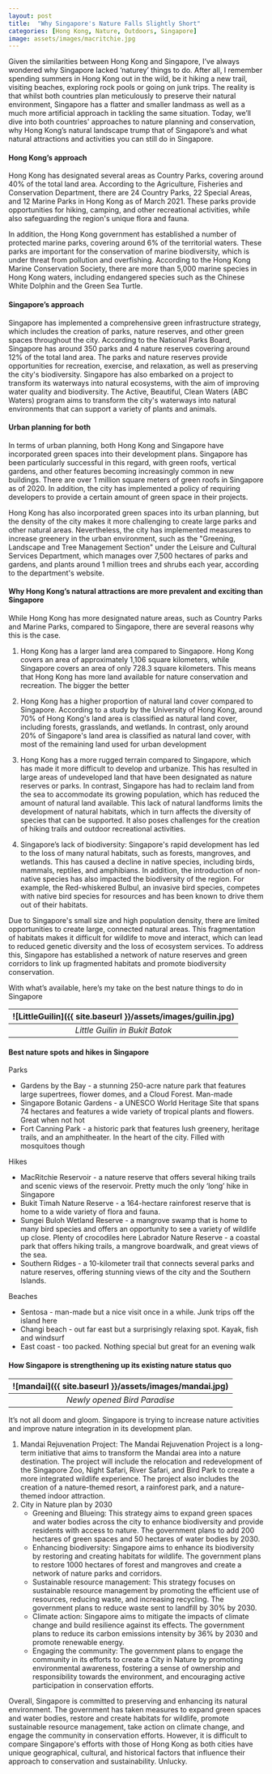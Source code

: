 ```yaml
---
layout: post
title:  "Why Singapore's Nature Falls Slightly Short"
categories: [Hong Kong, Nature, Outdoors, Singapore]
image: assets/images/macritchie.jpg
---
```

Given the similarities between Hong Kong and Singapore, I’ve always wondered why Singapore lacked ‘naturey’ things to do. After all, I remember spending summers in Hong Kong out in the wild, be it hiking a new trail, visiting beaches, exploring rock pools or going on junk trips. The reality is that whilst both countries plan meticulously to preserve their natural environment, Singapore has a flatter and smaller landmass as well as a much more artificial approach in tackling the same situation. Today, we’ll dive into both countries' approaches to nature planning and conservation, why Hong Kong’s natural landscape trump that of Singapore’s and what natural attractions and activities you can still do in Singapore.

#### Hong Kong’s approach

Hong Kong has designated several areas as Country Parks, covering around 40% of the total land area. According to the Agriculture, Fisheries and Conservation Department, there are 24 Country Parks, 22 Special Areas, and 12 Marine Parks in Hong Kong as of March 2021. These parks provide opportunities for hiking, camping, and other recreational activities, while also safeguarding the region's unique flora and fauna.

In addition, the Hong Kong government has established a number of protected marine parks, covering around 6% of the territorial waters. These parks are important for the conservation of marine biodiversity, which is under threat from pollution and overfishing. According to the Hong Kong Marine Conservation Society, there are more than 5,000 marine species in Hong Kong waters, including endangered species such as the Chinese White Dolphin and the Green Sea Turtle.

#### Singapore’s approach

Singapore has implemented a comprehensive green infrastructure strategy, which includes the creation of parks, nature reserves, and other green spaces throughout the city. According to the National Parks Board, Singapore has around 350 parks and 4 nature reserves covering around 12% of the total land area. The parks and nature reserves provide opportunities for recreation, exercise, and relaxation, as well as preserving the city's biodiversity. Singapore has also embarked on a project to transform its waterways into natural ecosystems, with the aim of improving water quality and biodiversity. The Active, Beautiful, Clean Waters (ABC Waters) program aims to transform the city's waterways into natural environments that can support a variety of plants and animals. 

#### Urban planning for both

In terms of urban planning, both Hong Kong and Singapore have incorporated green spaces into their development plans. Singapore has been particularly successful in this regard, with green roofs, vertical gardens, and other features becoming increasingly common in new buildings. There are over 1 million square meters of green roofs in Singapore as of 2020. In addition, the city has implemented a policy of requiring developers to provide a certain amount of green space in their projects.

Hong Kong has also incorporated green spaces into its urban planning, but the density of the city makes it more challenging to create large parks and other natural areas. Nevertheless, the city has implemented measures to increase greenery in the urban environment, such as the "Greening, Landscape and Tree Management Section" under the Leisure and Cultural Services Department, which manages over 7,500 hectares of parks and gardens, and plants around 1 million trees and shrubs each year, according to the department's website.

#### Why Hong Kong’s natural attractions are more prevalent and exciting than Singapore

While Hong Kong has more designated nature areas, such as Country Parks and Marine Parks, compared to Singapore, there are several reasons why this is the case.

1. Hong Kong has a larger land area compared to Singapore. Hong Kong covers an area of approximately 1,106 square kilometers, while Singapore covers an area of only 728.3 square kilometers. This means that Hong Kong has more land available for nature conservation and recreation. The bigger the better

2. Hong Kong has a higher proportion of natural land cover compared to Singapore. According to a study by the University of Hong Kong, around 70% of Hong Kong's land area is classified as natural land cover, including forests, grasslands, and wetlands. In contrast, only around 20% of Singapore's land area is classified as natural land cover, with most of the remaining land used for urban development

3. Hong Kong has a more rugged terrain compared to Singapore, which has made it more difficult to develop and urbanize. This has resulted in large areas of undeveloped land that have been designated as nature reserves or parks. In contrast, Singapore has had to reclaim land from the sea to accommodate its growing population, which has reduced the amount of natural land available. This lack of natural landforms limits the development of natural habitats, which in turn affects the diversity of species that can be supported. It also poses challenges for the creation of hiking trails and outdoor recreational activities.

4. Singapore’s lack of b​iodiversity: Singapore's rapid development has led to the loss of many natural habitats, such as forests, mangroves, and wetlands. This has caused a decline in native species, including birds, mammals, reptiles, and amphibians. In addition, the introduction of non-native species has also impacted the biodiversity of the region. For example, the Red-whiskered Bulbul, an invasive bird species, competes with native bird species for resources and has been known to drive them out of their habitats.

Due to Singapore's small size and high population density, there are limited opportunities to create large, connected natural areas. This fragmentation of habitats makes it difficult for wildlife to move and interact, which can lead to reduced genetic diversity and the loss of ecosystem services. To address this, Singapore has established a network of nature reserves and green corridors to link up fragmented habitats and promote biodiversity conservation.

With what’s available, here’s my take on the best nature things to do in Singapore

| ![LittleGuilin]({{ site.baseurl }}/assets/images/guilin.jpg)
|:--:| 
|  *Little Guilin in Bukit Batok*  |

#### Best nature spots and hikes in Singapore

Parks
+ Gardens by the Bay - a stunning 250-acre nature park that features large supertrees, flower domes, and a Cloud Forest. Man-made
+ Singapore Botanic Gardens - a UNESCO World Heritage Site that spans 74 hectares and features a wide variety of tropical plants and flowers. Great when not hot
+ Fort Canning Park - a historic park that features lush greenery, heritage trails, and an amphitheater. In the heart of the city. Filled with mosquitoes though

Hikes
+ MacRitchie Reservoir - a nature reserve that offers several hiking trails and scenic views of the reservoir. Pretty much the only ‘long’ hike in Singapore
+ Bukit Timah Nature Reserve - a 164-hectare rainforest reserve that is home to a wide variety of flora and fauna.
+ Sungei Buloh Wetland Reserve - a mangrove swamp that is home to many bird species and offers an opportunity to see a variety of wildlife up close. Plenty of crocodiles here
Labrador Nature Reserve - a coastal park that offers hiking trails, a mangrove boardwalk, and great views of the sea.
+ Southern Ridges - a 10-kilometer trail that connects several parks and nature reserves, offering stunning views of the city and the Southern Islands.

Beaches
+ Sentosa - man-made but a nice visit once in a while. Junk trips off the island here
+ Changi beach - out far east but a surprisingly relaxing spot. Kayak, fish and windsurf
+ East coast - too packed. Nothing special but great for an evening walk

#### How Singapore is strengthening up its existing nature status quo

| ![mandai]({{ site.baseurl }}/assets/images/mandai.jpg)
|:--:| 
|  *Newly opened Bird Paradise*  |

It’s not all doom and gloom. Singapore is trying to increase nature activities and improve nature integration in its development plan.

1. Mandai Rejuvenation Project: The Mandai Rejuvenation Project is a long-term initiative that aims to transform the Mandai area into a nature destination. The project will include the relocation and redevelopment of the Singapore Zoo, Night Safari, River Safari, and Bird Park to create a more integrated wildlife experience. The project also includes the creation of a nature-themed resort, a rainforest park, and a nature-themed indoor attraction.
2. City in Nature plan by 2030
    + Greening and Blueing: This strategy aims to expand green spaces and water bodies across the city to enhance biodiversity and provide residents with access to nature. The government plans to add 200 hectares of green spaces and 50 hectares of water bodies by 2030.
    + Enhancing biodiversity: Singapore aims to enhance its biodiversity by restoring and creating habitats for wildlife. The government plans to restore 1000 hectares of forest and mangroves and create a network of nature parks and corridors.
    + Sustainable resource management: This strategy focuses on sustainable resource management by promoting the efficient use of resources, reducing waste, and increasing recycling. The government plans to reduce waste sent to landfill by 30% by 2030.
    + Climate action: Singapore aims to mitigate the impacts of climate change and build resilience against its effects. The government plans to reduce its carbon emissions intensity by 36% by 2030 and promote renewable energy.
    + Engaging the community: The government plans to engage the community in its efforts to create a City in Nature by promoting environmental awareness, fostering a sense of ownership and responsibility towards the environment, and encouraging active participation in conservation efforts.

Overall, Singapore is committed to preserving and enhancing its natural environment. The government has taken measures to expand green spaces and water bodies, restore and create habitats for wildlife, promote sustainable resource management, take action on climate change, and engage the community in conservation efforts. However, it is difficult to compare Singapore's efforts with those of Hong Kong as both cities have unique geographical, cultural, and historical factors that influence their approach to conservation and sustainability. Unlucky.
